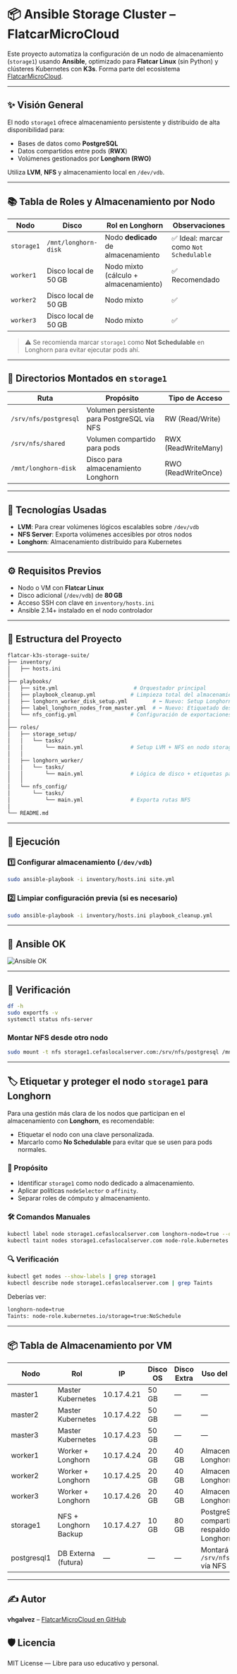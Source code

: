 
# 📦 Ansible Storage Cluster – FlatcarMicroCloud

Este proyecto automatiza la configuración de un nodo de almacenamiento (`storage1`) usando **Ansible**, optimizado para **Flatcar Linux** (sin Python) y clústeres Kubernetes con **K3s**. Forma parte del ecosistema [FlatcarMicroCloud](https://github.com/vhgalvez/FlatcarMicroCloud).

---

## ✨ Visión General

El nodo `storage1` ofrece almacenamiento persistente y distribuido de alta disponibilidad para:

- Bases de datos como **PostgreSQL**
- Datos compartidos entre pods (**RWX**)
- Volúmenes gestionados por **Longhorn (RWO)**

Utiliza **LVM**, **NFS** y almacenamiento local en `/dev/vdb`.

---

## 📚 Tabla de Roles y Almacenamiento por Nodo

| Nodo        | Disco                 | Rol en Longhorn                    | Observaciones                            |
|-------------|-----------------------|------------------------------------|------------------------------------------|
| `storage1`  | `/mnt/longhorn-disk`  | Nodo **dedicado** de almacenamiento | ✅ Ideal: marcar como `Not Schedulable` |
| `worker1`   | Disco local de 50 GB   | Nodo mixto (cálculo + almacenamiento) | ✅ Recomendado                         |
| `worker2`   | Disco local de 50 GB   | Nodo mixto                          | ✅                                       |
| `worker3`   | Disco local de 50 GB   | Nodo mixto                          | ✅                                       |

> ⚠️ Se recomienda marcar `storage1` como **Not Schedulable** en Longhorn para evitar ejecutar pods ahí.

---

## 📁 Directorios Montados en `storage1`

| Ruta                    | Propósito                                  | Tipo de Acceso     |
|-------------------------|--------------------------------------------|--------------------|
| `/srv/nfs/postgresql`   | Volumen persistente para PostgreSQL vía NFS | RW (Read/Write)    |
| `/srv/nfs/shared`       | Volumen compartido para pods                | RWX (ReadWriteMany)|
| `/mnt/longhorn-disk`    | Disco para almacenamiento Longhorn          | RWO (ReadWriteOnce)|

---

## 🔧 Tecnologías Usadas

- **LVM**: Para crear volúmenes lógicos escalables sobre `/dev/vdb`
- **NFS Server**: Exporta volúmenes accesibles por otros nodos
- **Longhorn**: Almacenamiento distribuido para Kubernetes

---

## ⚙️ Requisitos Previos

- Nodo o VM con **Flatcar Linux**
- Disco adicional (`/dev/vdb`) de **80 GB**
- Acceso SSH con clave en `inventory/hosts.ini`
- Ansible 2.14+ instalado en el nodo controlador

---

## 📂 Estructura del Proyecto

```bash
flatcar-k3s-storage-suite/
├── inventory/
│   ├── hosts.ini
│
├── playbooks/
│   ├── site.yml                        # Orquestador principal
│   ├── playbook_cleanup.yml           # Limpieza total del almacenamiento
│   ├── longhorn_worker_disk_setup.yml        # ⬅️ Nuevo: Setup Longhorn en workers
│   ├── label_longhorn_nodes_from_master.yml  # ⬅️ Nuevo: Etiquetado desde master1
│   └── nfs_config.yml                 # Configuración de exportaciones NFS
│
├── roles/
│   ├── storage_setup/
│   │   └── tasks/
│   │       └── main.yml               # Setup LVM + NFS en nodo storage
│   │
│   ├── longhorn_worker/
│   │   └── tasks/
│   │       └── main.yml               # Lógica de disco + etiquetas para Longhorn
│   │
│   └── nfs_config/
│       └── tasks/
│           └── main.yml               # Exporta rutas NFS
│
└── README.md

```

---

## 🚀 Ejecución

### 1️⃣ Configurar almacenamiento (`/dev/vdb`)

```bash
sudo ansible-playbook -i inventory/hosts.ini site.yml
```

### 2️⃣ Limpiar configuración previa (si es necesario)

```bash
sudo ansible-playbook -i inventory/hosts.ini playbook_cleanup.yml
```

---

## 📸 Ansible OK

![Ansible OK](storage.png)

---

## 🧪 Verificación

```bash
df -h
sudo exportfs -v
systemctl status nfs-server
```

### Montar NFS desde otro nodo

```bash
sudo mount -t nfs storage1.cefaslocalserver.com:/srv/nfs/postgresql /mnt
```

---

## 🏷️ Etiquetar y proteger el nodo `storage1` para Longhorn

Para una gestión más clara de los nodos que participan en el almacenamiento con **Longhorn**, es recomendable:

- Etiquetar el nodo con una clave personalizada.
- Marcarlo como **No Schedulable** para evitar que se usen para pods normales.

### 📌 Propósito

- Identificar `storage1` como nodo dedicado a almacenamiento.
- Aplicar políticas `nodeSelector` o `affinity`.
- Separar roles de cómputo y almacenamiento.

### 🛠️ Comandos Manuales

```bash
kubectl label node storage1.cefaslocalserver.com longhorn-node=true --overwrite
kubectl taint nodes storage1.cefaslocalserver.com node-role.kubernetes.io/storage=true:NoSchedule
```

### 🔍 Verificación

```bash
kubectl get nodes --show-labels | grep storage1
kubectl describe node storage1.cefaslocalserver.com | grep Taints
```

Deberías ver:

```bash
longhorn-node=true
Taints: node-role.kubernetes.io/storage=true:NoSchedule
```

---

## 📦 Tabla de Almacenamiento por VM

| Nodo           | Rol                   | IP            | Disco OS | Disco Extra | Uso del Disco Extra                                         |
|----------------|------------------------|----------------|----------|-------------|-------------------------------------------------------------|
| master1        | Master Kubernetes      | 10.17.4.21     | 50 GB    | —           | —                                                           |
| master2        | Master Kubernetes      | 10.17.4.22     | 50 GB    | —           | —                                                           |
| master3        | Master Kubernetes      | 10.17.4.23     | 50 GB    | —           | —                                                           |
| worker1        | Worker + Longhorn      | 10.17.4.24     | 20 GB    | 40 GB       | Almacenamiento Longhorn (RWO)                               |
| worker2        | Worker + Longhorn      | 10.17.4.25     | 20 GB    | 40 GB       | Almacenamiento Longhorn (RWO)                               |
| worker3        | Worker + Longhorn      | 10.17.4.26     | 20 GB    | 40 GB       | Almacenamiento Longhorn (RWO)                               |
| storage1       | NFS + Longhorn Backup  | 10.17.4.27     | 10 GB    | 80 GB       | PostgreSQL, compartidos y respaldo de Longhorn              |
| postgresql1    | DB Externa (futura)    | —              | —        | —           | Montará `/srv/nfs/postgresql` vía NFS                       |

---

## ✍️ Autor

**vhgalvez** – [FlatcarMicroCloud en GitHub](https://github.com/vhgalvez/FlatcarMicroCloud)

## 🛡️ Licencia

MIT License — Libre para uso educativo y personal.
